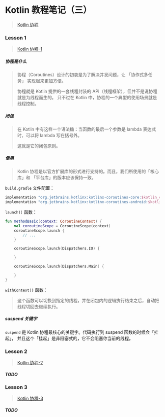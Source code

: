 # Kotlin 教程笔记（三）
> [Kotlin 协程](https://kaixue.io/tag/kotlin-coroutines/)

### Lesson 1
> [Kotlin 协程-1](https://kaixue.io/kotlin-coroutines-1/)

##### 协程是什么
> 协程（Coroutines）设计的初衷是为了解决并发问题，让 「协作式多任务」 实现起来更加方便。
>
> 协程就是 Kotlin 提供的一套线程封装的 API（线程框架），但并不是说协程就是为线程而生的。
> 只不过在 Kotlin 中，协程的一个典型的使用场景就是线程控制。

##### 闭包
> 在 Kotlin 中有这样一个语法糖：当函数的最后一个参数是 lambda 表达式时，可以将 lambda 写在括号外。
>
> 这就是它的闭包原则。

##### 使用
> Kotlin 协程是以官方扩展库的形式进行支持的。而且，我们所使用的「核心库」和 「平台库」的版本应该保持一致。

`build.gradle` 文件配置：
```groovy
implementation "org.jetbrains.kotlinx:kotlinx-coroutines-core:$kotlin_coroutines"
implementation "org.jetbrains.kotlinx:kotlinx-coroutines-android:$kotlin_coroutines"
```

`launch()` 函数：
```kotlin
fun methodBasic(context: CoroutineContext) {
    val coroutineScope = CoroutineScope(context)
    coroutineScope.launch {
        // ...
    }

    coroutineScope.launch(Dispatchers.IO) {

    }

    coroutineScope.launch(Dispatchers.Main) {

    }
}
```
`withContext()` 函数：
> 这个函数可以切换到指定的线程，并在闭包内的逻辑执行结束之后，自动把线程切回去继续执行。

##### suspend 关键字
`suspend` 是 Kotlin 协程最核心的关键字。代码执行到 suspend 函数的时候会「挂起」，
并且这个「挂起」是非阻塞式的，它不会阻塞你当前的线程。

### Lesson 2
> [Kotlin 协程-2](https://kaixue.io/kotlin-coroutines-2/)

##### TODO


### Lesson 3
> [Kotlin 协程-3](https://kaixue.io/kotlin-coroutines-2/)

##### TODO



